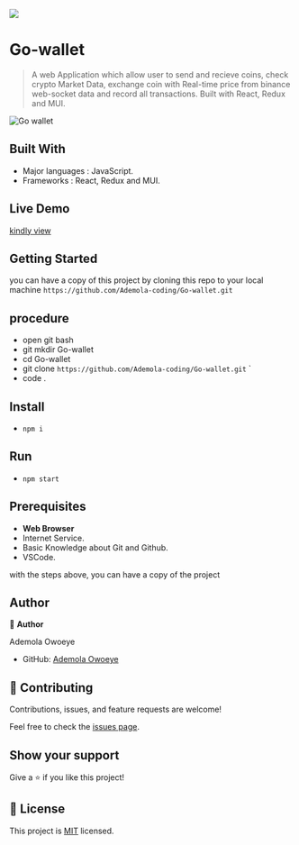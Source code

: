 ![](https://img.shields.io/badge/Microverse-blueviolet)

# Go-wallet

> A web Application which allow user to send and recieve coins, check crypto Market Data, exchange coin with Real-time price from binance web-socket data and record all transactions. Built with React, Redux and MUI.

![Go wallet](https://github.com/Ademola-coding/Go-wallet/assets/96092850/7dead4e6-f484-4cea-915e-dc0f4148439c)

<!--! ## Video Description

[Click for video](https://www.loom.com/share/d0dda22683a84c0eac3977a94fc38af3) -->

## Built With

- Major languages : JavaScript.
- Frameworks : React, Redux and MUI.

## Live Demo

[kindly view](https://deluxe-pastelito-851812.netlify.app/)

## Getting Started

you can have a copy of this project by cloning this repo to your local machine
`https://github.com/Ademola-coding/Go-wallet.git`

## procedure
- open git bash
- git mkdir Go-wallet
- cd Go-wallet
- git clone `https://github.com/Ademola-coding/Go-wallet.git` `
- code .

## Install
 
 - `npm i`
 
 ## Run
 - `npm start`

## Prerequisites

- **Web Browser**
- Internet Service. 
- Basic Knowledge about Git and Github.
- VSCode.
 
with the steps above, you can have a copy of the project 

## Author

👤 **Author**

Ademola Owoeye
- GitHub: [Ademola Owoeye](https://github.com/Ademola-coding)

## 🤝 Contributing

Contributions, issues, and feature requests are welcome!

Feel free to check the [issues page](../../issues/).

## Show your support

Give a ⭐️ if you like this project!

## 📝 License

This project is [MIT](./LICENSE) licensed.
